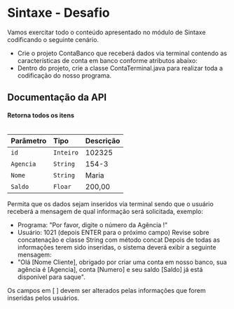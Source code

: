 # Sintaxe - Desafio
Vamos exercitar todo o conteúdo apresentado no módulo de Sintaxe codificando o seguinte cenário.

* Crie o projeto ContaBanco que receberá dados via terminal contendo as características de conta em banco conforme atributos abaixo:
* Dentro do projeto, crie a classe ContaTerminal.java para realizar toda a codificação do nosso programa.


## Documentação da API

#### Retorna todos os itens

```http

```

| Parâmetro   | Tipo       | Descrição                                   |
| :---------- | :--------- | :------------------------------------------ |
| `id`      | `Inteiro` | 102325 |
|`Agencia`|`String`| 154-3|
|`Nome`| `String`| Maria|
|`Saldo`| `Floar`| 200,00|

Permita que os dados sejam inseridos via terminal sendo que o usuário receberá a mensagem de qual informação será solicitada, exemplo:
* Programa: "Por favor, digite o número da Agência !"
* Usuário: 1021 (depois ENTER para o próximo campo)
Revise sobre concatenação e classe String com método concat
Depois de todas as informações terem sido inseridas, o sistema deverá exibir a seguinte mensagem:
* "Olá [Nome Cliente], obrigado por criar uma conta em nosso banco, sua agência é [Agencia], conta [Numero] e seu saldo [Saldo] já está disponível para saque".

Os campos em [ ] devem ser alterados pelas informações que forem inseridas pelos usuários.

